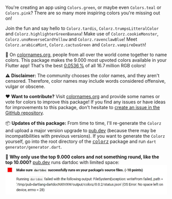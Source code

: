 You're creating an app using `Colors.green`, or maybe even `Colors.teal` or `Colors.pink`?
There are so many more inspiring colors you're missing out on!

Join the fun and say hello to `Colorz.tardis`, `Colorz.trumpsLitteralColor` and `Colorz.highlighterGreenBanana`!
Make use of `Colorz.cookieMonster`, `Colorz.unoReverseCardYellow` and `Colorz.ravenclawBlue`!
Meet `Colorz.arabicaMint`, `Colorz.cactusGreen` and `Colorz.vampireDeath`!

🎨 On [colornames.org](https://colornames.org/), people from all over the world come together to name colors.
This package makes the 9.000 most upvoted colors available in your Flutter app!
That's the best [0.0536 %](https://www.google.com/search?q=9000%2F256%5E3) of all 16.7 million RGB colors!

⚠️ **Disclaimer:**
The community chooses the color names, and they aren't censored. Therefore, color names may include words considered offensive, vulgar or obscene.

❤️ **Want to contribute?**
Visit [colornames.org](https://colornames.org/) and provide some names or vote for colors to improve this package!
If you find any issues or have ideas for improvements to this package, don't hesitate to [create an issue in the GitHub repository](https://github.com/marcelgarus/colorz/issues/new).

📦 **Updates of this package:**
From time to time, I'll re-generate the `Colorz` and upload a major version upgrade to [pub.dev](https://pub.dev/) (because there may be incompatibilities with previous versions).
If you want to generate the `Colorz` yourself, go into the root directory of the [<kbd>colorz</kbd>](https://github.com/marcelgarus/colorz) package and run `dart generator/generator.dart`.

🤔 **Why only use the top 9.000 colors and not something round, like the top 10.000?**
[pub.dev](https://pub.dev/) runs dartdoc with limited space:
![pub error](pub_error.jpg)
